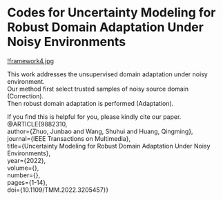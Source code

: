 # Codes for Uncertainty Modeling for Robust Domain Adaptation Under Noisy Environments

[!framework4.jpg](https://github.com/junbaoZHUO/UncertaintyRank/blob/master/framework4.png)

This work addresses the unsupervised domain adaptation under noisy environment.</br>
Our method first select trusted samples of noisy source domain (Correction).</br>
Then robust domain adaptation is performed (Adaptation).</br>


If you find this is helpful for you, please kindly cite our paper.</br>
@ARTICLE{9882310,</br>
  author={Zhuo, Junbao and Wang, Shuhui and Huang, Qingming},</br>
  journal={IEEE Transactions on Multimedia}, </br>
  title={Uncertainty Modeling for Robust Domain Adaptation Under Noisy Environments}, </br>
  year={2022},</br>
  volume={},</br>
  number={},</br>
  pages={1-14},</br>
  doi={10.1109/TMM.2022.3205457}}</br>

